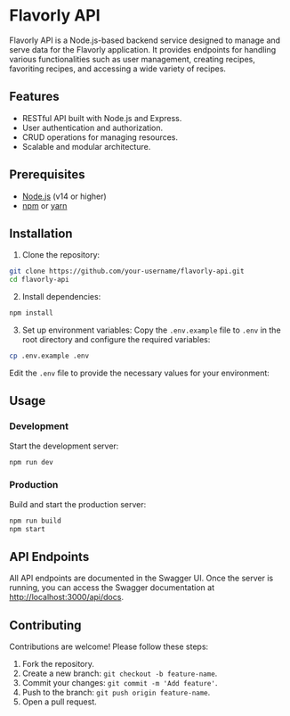 # Flavorly API
Flavorly API is a Node.js-based backend service designed to manage and serve data for the Flavorly application. It provides endpoints for handling various functionalities such as user management, creating recipes, favoriting recipes, and accessing a wide variety of recipes.

## Features

- RESTful API built with Node.js and Express.
- User authentication and authorization.
- CRUD operations for managing resources.
- Scalable and modular architecture.

## Prerequisites

- [Node.js](https://nodejs.org/) (v14 or higher)
- [npm](https://www.npmjs.com/) or [yarn](https://yarnpkg.com/)

## Installation

1. Clone the repository:
  ```bash
  git clone https://github.com/your-username/flavorly-api.git
  cd flavorly-api
  ```

2. Install dependencies:
  ```bash
  npm install
  ```

3. Set up environment variables:
  Copy the `.env.example` file to `.env` in the root directory and configure the required variables:
  ```bash
  cp .env.example .env
  ```
  Edit the `.env` file to provide the necessary values for your environment:

## Usage

### Development
Start the development server:
```bash
npm run dev
```

### Production
Build and start the production server:
```bash
npm run build
npm start
```

## API Endpoints

All API endpoints are documented in the Swagger UI. Once the server is running, you can access the Swagger documentation at [http://localhost:3000/api/docs](http://localhost:3000/api/docs).

## Contributing

Contributions are welcome! Please follow these steps:

1. Fork the repository.
2. Create a new branch: `git checkout -b feature-name`.
3. Commit your changes: `git commit -m 'Add feature'`.
4. Push to the branch: `git push origin feature-name`.
5. Open a pull request.
